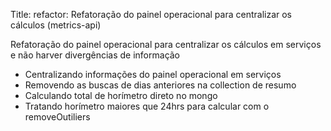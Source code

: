 Title: refactor: Refatoração do painel operacional para centralizar os cálculos (metrics-api)

Refatoração do painel operacional para centralizar os cálculos em serviços e não harver divergências de informação

- Centralizando informações do painel operacional em serviços
- Removendo as buscas de dias anteriores na collection de resumo
- Calculando total de horímetro direto no mongo
- Tratando horímetro maiores que 24hrs para calcular com o removeOutiliers

